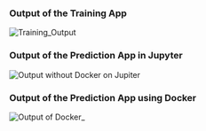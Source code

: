 ### Output of the Training App
![Training_Output](https://github.com/parth-panara/cloudComputing_project2/assets/97938631/150508ca-9f53-4a15-a20b-c6dacc53b65d)
### Output of the Prediction App in Jupyter
![Output without Docker on Jupiter](https://github.com/parth-panara/cloudComputing_project2/assets/97938631/a94a3ef4-4c70-4ca9-a0ac-bde20e332564)
### Output of the Prediction App using Docker
![Output of Docker_](https://github.com/parth-panara/cloudComputing_project2/assets/97938631/94cd7af5-8fad-4693-8ebb-1f3300572854)
